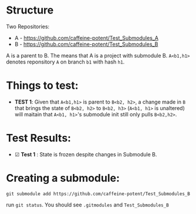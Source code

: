# Structure  

Two Repositories:  

- A - https://github.com/caffeine-potent/Test_Submodules_A  
- B - https://github.com/caffeine-potent/Test_Submodules_B  


A is a parent to B. The means that A is a project with submodule B. 
`A<b1,h1>` denotes reponsitory `A` on branch `b1` with hash `h1`.  
  
# Things to test:

- **TEST 1**: Given that `A<b1,h1>` is parent to `B<b2, h2>`, a change made in `B` that brings the state of `B<b2, h2>` to `B<b2, h3>` (`A<b1, h1>` is unaltered) 
will maitain that `A<b1, h1>`'s submodule init still only pulls `B<b2,h2>`.  

# Test Results:  
- ☑ **Test 1** : State is frozen despite changes in Submodule B.

# Creating a submodule:  

```git submodule add https://github.com/caffeine-potent/Test_Submodules_B```
    
run `git status`. You should see `.gitmodules` and `Test_Submodules_B`
